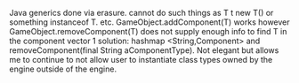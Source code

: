 Java generics done via erasure. cannot do such things as T t new T() or something instanceof T. etc.
GameObject.addComponent(T) works however
GameObject.removeComponent(T) does not supply enough info to find T in the component vector
1 solution: hashmap <String,Component> and removeComponent(final String aComponentType).
Not elegant but allows me to continue to not allow user to instantiate class types owned by the engine outside of the engine.